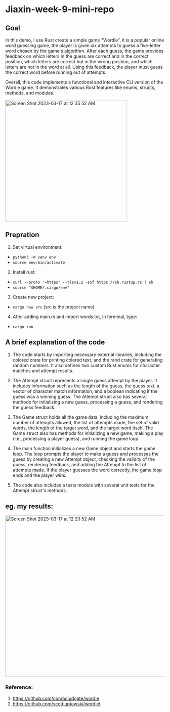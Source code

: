 # Jiaxin-week-9-mini-repo
## Goal
In this demo, I use Rust create a simple game "Wordle", it is a popular online word guessing game, the player is given six attempts to guess a five-letter word chosen by the game's algorithm. After each guess, the game provides feedback on which letters in the guess are correct and in the correct position, which letters are correct but in the wrong position, and which letters are not in the word at all. Using this feedback, the player must guess the correct word before running out of attempts.

Overall, this code implements a functional and interactive CLI version of the Wordle game. It demonstrates various Rust features like enums, structs, methods, and modules.

<img width="385" alt="Screen Shot 2023-03-17 at 12 35 52 AM" src="https://user-images.githubusercontent.com/112274822/225813607-cd6ddd91-c01d-4198-80de-5e6adcfe42c9.png">

## Prepration
1. Set virtual environment: 
* `python3 -m venv env`
* `source env/bin/activate`

2. Install rust: 
* `curl --proto '=https' --tlsv1.2 -sSf https://sh.rustup.rs | sh`
* `source "$HOME/.cargo/env"`

3. Create new project:
*  `cargo new src` (src is the project name)

4. After adding main.rs and import words.txt, in terminal, type:
* `cargo run`

## A brief explanation of the code
1. The code starts by importing necessary external libraries, including the colored crate for printing colored text, and the rand crate for generating random numbers. It also defines two custom Rust enums for character matches and attempt results.

2. The Attempt struct represents a single guess attempt by the player. It includes information such as the length of the guess, the guess text, a vector of character match information, and a boolean indicating if the guess was a winning guess. The Attempt struct also has several methods for initializing a new guess, processing a guess, and rendering the guess feedback.

3. The Game struct holds all the game data, including the maximum number of attempts allowed, the list of attempts made, the set of valid words, the length of the target word, and the target word itself. The Game struct also has methods for initializing a new game, making a play (i.e., processing a player guess), and running the game loop.

4. The main function initializes a new Game object and starts the game loop. The loop prompts the player to make a guess and processes the guess by creating a new Attempt object, checking the validity of the guess, rendering feedback, and adding the Attempt to the list of attempts made. If the player guesses the word correctly, the game loop ends and the player wins.

5. The code also includes a tests module with several unit tests for the Attempt struct's methods.

## eg. my results:
<img width="510" alt="Screen Shot 2023-03-17 at 12 23 52 AM" src="https://user-images.githubusercontent.com/112274822/225812673-01080f57-81a4-44f1-aeb6-c676467be72b.png">

### Reference:
1. https://github.com/conradludgate/wordle
2. https://github.com/scottluptowski/wordlet
